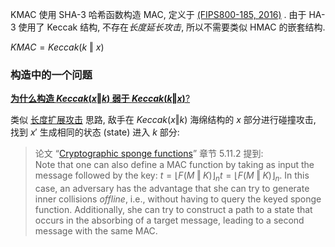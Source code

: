 KMAC 使用 SHA-3 哈希函数构造 MAC, 定义于 [(FIPS800-185, 2016)](https://nvlpubs.nist.gov/nistpubs/SpecialPublications/NIST.SP.800-185.pdf) . 由于 HA-3 使用了 Keccak 结构, 不存在*长度延长攻击*, 所以不需要类似 HMAC 的嵌套结构.

$KMAC=Keccak(k\ \Vert\ x)$

### 构造中的一个问题

[**为什么构造 $Keccak(x\Vert k)$ 弱于 $Keccak(k\Vert x)$**?](https://crypto.stackexchange.com/questions/61154/security-difference-between-mathrmkeccakk-mathbin-x-and-mathrmkeccak?noredirect=1&lq=1)

类似 [长度扩展攻击](Security/密码学/消息摘要/MD%20迭代结构/长度扩展攻击.md) 思路, 敌手在 $Keccak(x\Vert k)$ 海绵结构的 $x$ 部分进行碰撞攻击, 找到 $x'$ 生成相同的状态 (state) 进入 $k$ 部分:

> 论文 “[Cryptographic sponge functions](https://keccak.team/files/CSF-0.1.pdf)” 章节 5.11.2 提到:   
> Note that one can also define a MAC function by taking as input the message followed by the key: $t = \left\lfloor {F(M \mathbin\Vert K)} \right\rfloor _n$$t = \left\lfloor {F(M \mathbin\Vert K)} \right\rfloor _n$. In this case, an adversary has the advantage that she can try to generate inner collisions *offline*, i.e., without having to query the keyed sponge function. Additionally, she can try to construct a path to a state that occurs in the absorbing of a target message, leading to a second message with the same MAC.
